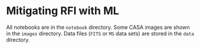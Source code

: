 # Mitigating RFI with ML

All notebooks are in the `notebook` directory. Some CASA images are shown in the `images` directory. Data files (`FITS` or `MS` data sets) are stored in the `data` directory.
